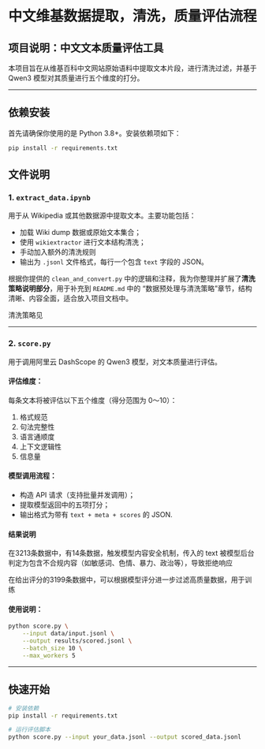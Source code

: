 # 中文维基数据提取，清洗，质量评估流程






##  项目说明：中文文本质量评估工具

本项目旨在从维基百科中文网站原始语料中提取文本片段，进行清洗过滤，并基于 Qwen3 模型对其质量进行五个维度的打分。

---

## 依赖安装

首先请确保你使用的是 Python 3.8+。安装依赖项如下：

```bash
pip install -r requirements.txt
```




##  文件说明

### 1. `extract_data.ipynb`

用于从 Wikipedia 或其他数据源中提取文本。主要功能包括：

* 加载 Wiki dump 数据或原始文本集合；
* 使用 `wikiextractor` 进行文本结构清洗；
* 手动加入额外的清洗规则
* 输出为 `.jsonl` 文件格式，每行一个包含 `text` 字段的 JSON。

根据你提供的 `clean_and_convert.py` 中的逻辑和注释，我为你整理并扩展了**清洗策略说明部分**，用于补充到 `README.md` 中的 “数据预处理与清洗策略”章节，结构清晰、内容全面，适合放入项目文档中。

清洗策略见


---


### 2. `score.py`

用于调用阿里云 DashScope 的 Qwen3 模型，对文本质量进行评估。

####  评估维度：

每条文本将被评估以下五个维度（得分范围为 0～10）：

1. 格式规范
2. 句法完整性
3. 语言通顺度
4. 上下文逻辑性
5. 信息量

####  模型调用流程：

* 构造 API 请求（支持批量并发调用）；
* 提取模型返回中的五项打分；
* 输出格式为带有 `text + meta + scores` 的 JSON.
  
#### 结果说明

在3213条数据中，有14条数据，触发模型内容安全机制，传入的 text 被模型后台判定为包含不合规内容（如敏感词、色情、暴力、政治等），导致拒绝响应

在给出评分的3199条数据中，可以根据模型评分进一步过滤高质量数据，用于训练

#### 使用说明：

```bash
python score.py \
    --input data/input.jsonl \
    --output results/scored.jsonl \
    --batch_size 10 \
    --max_workers 5
```

---

##  快速开始

```bash
# 安装依赖
pip install -r requirements.txt

# 运行评估脚本
python score.py --input your_data.jsonl --output scored_data.jsonl
```


